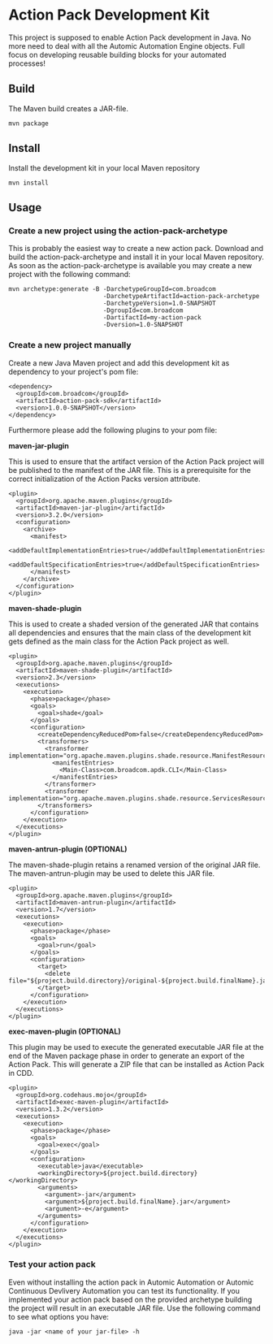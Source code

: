 # Action Pack Development Kit
This project is supposed to enable Action Pack development in Java. No more need to deal with all the Automic Automation Engine objects. Full focus on developing reusable building blocks for your automated processes!

## Build 
The Maven build creates a JAR-file.

```
mvn package
```

## Install 
Install the development kit in your local Maven repository

```
mvn install
```

## Usage
### Create a new project using the action-pack-archetype
This is probably the easiest way to create a new action pack. Download and build the action-pack-archetype and install it in your local Maven repository. As soon as the action-pack-archetype is available you may create a new project with the following command:

```
mvn archetype:generate -B -DarchetypeGroupId=com.broadcom 
                          -DarchetypeArtifactId=action-pack-archetype 
                          -DarchetypeVersion=1.0-SNAPSHOT 
                          -DgroupId=com.broadcom 
                          -DartifactId=my-action-pack 
                          -Dversion=1.0-SNAPSHOT
```

### Create a new project manually
Create a new Java Maven project and add this development kit as dependency to your project's pom file:

```
<dependency>
  <groupId>com.broadcom</groupId>
  <artifactId>action-pack-sdk</artifactId>
  <version>1.0.0-SNAPSHOT</version>
</dependency>
```
Furthermore please add the following plugins to your pom file:

**maven-jar-plugin**

This is used to ensure that the artifact version of the Action Pack project will be published to the manifest of the JAR file. This is a prerequisite for the correct initialization of the Action Packs version attribute.

```
<plugin>
  <groupId>org.apache.maven.plugins</groupId>
  <artifactId>maven-jar-plugin</artifactId>
  <version>3.2.0</version>
  <configuration>
    <archive>                   
      <manifest>
        <addDefaultImplementationEntries>true</addDefaultImplementationEntries>
        <addDefaultSpecificationEntries>true</addDefaultSpecificationEntries>
      </manifest>
    </archive>
  </configuration>
</plugin>
```

**maven-shade-plugin**

This is used to create a shaded version of the generated JAR that contains all dependencies and ensures that the main class of the development kit gets defined as the main class for the Action Pack project as well.

```
<plugin>
  <groupId>org.apache.maven.plugins</groupId>
  <artifactId>maven-shade-plugin</artifactId>
  <version>2.3</version>
  <executions>
    <execution>
      <phase>package</phase>
      <goals>
        <goal>shade</goal>
      </goals>
      <configuration>
        <createDependencyReducedPom>false</createDependencyReducedPom>
        <transformers>
          <transformer implementation="org.apache.maven.plugins.shade.resource.ManifestResourceTransformer">
            <manifestEntries>
              <Main-Class>com.broadcom.apdk.CLI</Main-Class>
            </manifestEntries>
          </transformer>
          <transformer implementation="org.apache.maven.plugins.shade.resource.ServicesResourceTransformer"/>
        </transformers>
      </configuration>
    </execution>
  </executions>
</plugin>
```
**maven-antrun-plugin (OPTIONAL)**

The maven-shade-plugin retains a renamed version of the original JAR file. The maven-antrun-plugin may be used to delete this JAR file.

```
<plugin>
  <groupId>org.apache.maven.plugins</groupId>
  <artifactId>maven-antrun-plugin</artifactId>
  <version>1.7</version>
  <executions>
    <execution>
      <phase>package</phase>
      <goals>
        <goal>run</goal>
      </goals>
      <configuration>
        <target>
          <delete file="${project.build.directory}/original-${project.build.finalName}.jar"/>
        </target>
      </configuration>
    </execution>
  </executions>
</plugin>
```

**exec-maven-plugin (OPTIONAL)**

This plugin may be used to execute the generated executable JAR file at the end of the Maven package phase in order to generate an export of the Action Pack. This will generate a ZIP file that can be installed as Action Pack in CDD.

```
<plugin>
  <groupId>org.codehaus.mojo</groupId>
  <artifactId>exec-maven-plugin</artifactId>
  <version>1.3.2</version>
  <executions>
    <execution>
      <phase>package</phase>
      <goals>
        <goal>exec</goal>
      </goals>
      <configuration>
        <executable>java</executable>
        <workingDirectory>${project.build.directory}</workingDirectory>
        <arguments>
          <argument>-jar</argument>
          <argument>${project.build.finalName}.jar</argument>
          <argument>-e</argument>
        </arguments>
      </configuration>  
    </execution>
  </executions>
</plugin>
```

### Test your action pack
Even without installing the action pack in Automic Automation or Automic Continuous Devlivery Automation you can test its functionality. If you implemented your action pack based on the provided archetype building the project will result in an executable JAR file. Use the following command to see what options you have:

```
java -jar <name of your jar-file> -h
```



